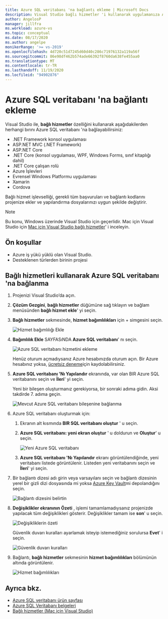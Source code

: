 ```yaml
---
title: Azure SQL veritabanı 'na bağlantı ekleme | Microsoft Docs
description: Visual Studio bağlı hizmetler 'i kullanarak uygulamanıza Azure SQL veritabanı bağlantısı ekleme
author: AngelosP
manager: jillfra
ms.workload: azure-vs
ms.topic: conceptual
ms.date: 08/17/2020
ms.author: angelpe
monikerRange: '>= vs-2019'
ms.openlocfilehash: 4d720c51d7245d60d40c286c71976132a119a56f
ms.sourcegitcommit: 86e98df462b574ade66392f8760da638fe455aa0
ms.translationtype: MT
ms.contentlocale: tr-TR
ms.lasthandoff: 11/19/2020
ms.locfileid: "94902876"
---
```

# <a name="add-a-connection-to-azure-sql-database"></a>Azure SQL veritabanı 'na bağlantı ekleme

Visual Studio ile, **bağlı hizmetler** özelliğini kullanarak aşağıdakilerden herhangi bırını Azure SQL veritabanı 'na bağlayabilirsiniz:

- .NET Framework konsol uygulaması
- ASP.NET MVC (.NET Framework) 
- ASP.NET Core
- .NET Core (konsol uygulaması, WPF, Windows Forms, sınıf kitaplığı dahil)
- .NET Core çalışan rolü
- Azure İşlevleri
- Evrensel Windows Platformu uygulaması
- Xamarin
- Cordova

Bağlı hizmet işlevselliği, gerekli tüm başvuruları ve bağlantı kodlarını projenize ekler ve yapılandırma dosyalarınızı uygun şekilde değiştirir.

> [!NOTE]
> Bu konu, Windows üzerinde Visual Studio için geçerlidir. Mac için Visual Studio için [Mac için Visual Studio bağlı hizmetler](/visualstudio/mac/connected-services)' i inceleyin.
## <a name="prerequisites"></a>Ön koşullar

- Azure iş yükü yüklü olan Visual Studio.
- Desteklenen türlerden birinin projesi

## <a name="connect-to-azure-sql-database-using-connected-services"></a>Bağlı hizmetleri kullanarak Azure SQL veritabanı 'na bağlanma

1. Projenizi Visual Studio’da açın.

1. **Çözüm Gezgini**, **bağlı hizmetler** düğümüne sağ tıklayın ve bağlam menüsünden **bağlı hizmet ekle**' yi seçin.

1. **Bağlı hizmetler** sekmesinde, **hizmet bağımlılıkları** için + simgesini seçin.

    ![Hizmet bağımlılığı Ekle](./media/vs-azure-tools-connected-services-storage/vs-2019/connected-services-tab.png)

1. **Bağımlılık Ekle** SAYFASıNDA **Azure SQL veritabanı**' nı seçin.

    ![Azure SQL veritabanı hizmetini ekleme](./media/azure-sql-database-add-connected-service/azure-sql-database.png)

    Henüz oturum açmadıysanız Azure hesabınızda oturum açın. Bir Azure hesabınız yoksa, [ücretsiz deneme](https://azure.microsoft.com/account/free)için kaydolabilirsiniz.

1. **Azure SQL veritabanı 'Nı Yapılandır** ekranında, var olan BIR Azure SQL veritabanını seçin ve **İleri**' yi seçin.

    Yeni bir bileşen oluşturmanız gerekiyorsa, bir sonraki adıma gidin. Aksi takdirde 7. adıma geçin.

    ![Mevcut Azure SQL veritabanı bileşenine bağlanma](./media/azure-sql-database-add-connected-service/created-azure-sql-database.png)

1. Azure SQL veritabanı oluşturmak için:

   1. Ekranın alt kısmında **BIR SQL veritabanı oluştur** ' u seçin.

   1. **Azure SQL veritabanı: yeni ekran oluştur** ' u doldurun ve **Oluştur**' u seçin.

       ![Yeni Azure SQL veritabanı](./media/azure-sql-database-add-connected-service/create-new-azure-sql-database.png)

   1. **Azure SQL veritabanı 'Nı Yapılandır** ekranı görüntülendiğinde, yeni veritabanı listede görüntülenir. Listeden yeni veritabanını seçin ve **İleri**' yi seçin.

1. Bir bağlantı dizesi adı girin veya varsayılanı seçin ve bağlantı dizesinin yerel bir gizli dizi dosyasında mi yoksa [Azure Key Vault](/azure/key-vault)mi depolandığını seçin.

   ![Bağlantı dizesini belirtin](./media/azure-sql-database-add-connected-service/connection-string.png)

1. **Değişiklikler ekranının Özeti** , işlemi tamamlamadıysanız projenizde yapılacak tüm değişiklikleri gösterir. Değişiklikler tamam ise **son**' u seçin.

   ![Değişikliklerin özeti](./media/azure-sql-database-add-connected-service/summary-of-changes.png)

   Güvenlik duvarı kuralları ayarlamak isteyip istemediğiniz sorulursa **Evet**' i seçin.

   ![Güvenlik duvarı kuralları](./media/azure-sql-database-add-connected-service/firewall-rules.png)

1. Bağlantı, **bağlı hizmetler** sekmesinin **hizmet bağımlılıkları** bölümünün altında görüntülenir.

   ![Hizmet bağımlılıkları](./media/azure-sql-database-add-connected-service/service-dependencies-after.png)

## <a name="see-also"></a>Ayrıca bkz.

- [Azure SQL veritabanı ürün sayfası](https://azure.microsoft.com/services/sql-database/)
- [Azure SQL Veritabanı belgeleri](/azure/azure-sql/database/)
- [Bağlı hizmetler (Mac için Visual Studio)](/visualstudio/mac/connected-services)
